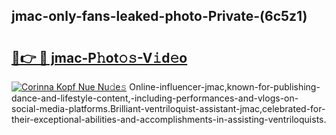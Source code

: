 ## jmac-only-fans​-leaked-photo​-Private-(6c5z1)


# <h2><a href="https://mediaupload.pro?title=jmac&ref=git">🔗👉 🔴 jmac-P𝚑ot𝚘𝚜-V𝚒d𝚎o</a></h2>

[![Corinna Kopf Nue Nu𝚍e𝚜](https://i.imgur.com/0qMVB7G.gif)](https://mediaupload.pro?title=jmac&ref=git)
Online-influencer-jmac,known-for-publishing-dance-and-lifestyle-content,-including-performances-and-vlogs-on-social-media-platforms.Brilliant-ventriloquist-assistant-jmac,celebrated-for-their-exceptional-abilities-and-accomplishments-in-assisting-ventriloquists.  